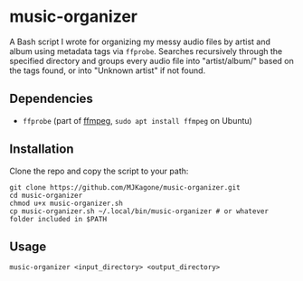 # music-organizer

A Bash script I wrote for organizing my messy audio files by artist and album using metadata tags via `ffprobe`. Searches recursively through the specified directory and groups every audio file into "artist/album/" based on the tags found, or into "Unknown artist" if not found. 

## Dependencies

- `ffprobe` (part of [ffmpeg](https://ffmpeg.org/download.html), `sudo apt install ffmpeg` on Ubuntu)

## Installation

Clone the repo and copy the script to your path:

```
git clone https://github.com/MJKagone/music-organizer.git
cd music-organizer
chmod u+x music-organizer.sh
cp music-organizer.sh ~/.local/bin/music-organizer # or whatever folder included in $PATH
```

## Usage
```
music-organizer <input_directory> <output_directory>
```
